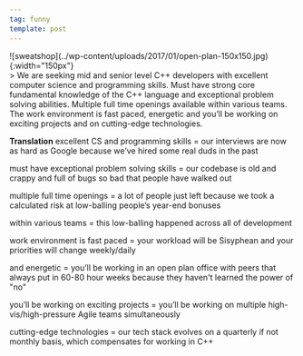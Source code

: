 ```yaml
---
tag: funny
template: post
---
```

<div style="float: right" markdown="1">
![sweatshop](../wp-content/uploads/2017/01/open-plan-150x150.jpg){:width="150px"}
</div>
> We are seeking mid and senior level C++ developers with excellent computer science and programming skills. Must have strong core fundamental knowledge of the C++ language and exceptional problem solving abilities. Multiple full time openings available within various teams. The work environment is fast paced, energetic and you’ll be working on exciting projects and on cutting-edge technologies.

**Translation**
excellent CS and programming skills = our interviews are now as hard as Google because we’ve hired some real duds in the past

must have exceptional problem solving skills = our codebase is old and crappy and full of bugs so bad that people have walked out

multiple full time openings = a lot of people just left because we took a calculated risk at low-balling people’s year-end bonuses

within various teams = this low-balling happened across all of development

work environment is fast paced = your workload will be Sisyphean and your priorities will change weekly/daily

and energetic = you’ll be working in an open plan office with peers that always put in 60-80 hour weeks because they haven't learned the power of "no"

you’ll be working on exciting projects = you’ll be working on multiple high-vis/high-pressure Agile teams simultaneously

cutting-edge technologies = our tech stack evolves on a quarterly if not monthly basis, which compensates for working in C++
